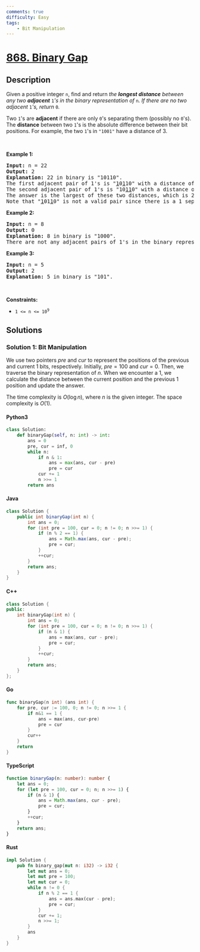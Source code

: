 ```yaml
---
comments: true
difficulty: Easy
tags:
    - Bit Manipulation
---
```


<!-- problem:start -->

# [868. Binary Gap](https://leetcode.com/problems/binary-gap)

## Description

<!-- description:start -->

<p>Given a positive integer <code>n</code>, find and return <em>the <strong>longest distance</strong> between any two <strong>adjacent</strong> </em><code>1</code><em>&#39;s in the binary representation of </em><code>n</code><em>. If there are no two adjacent </em><code>1</code><em>&#39;s, return </em><code>0</code><em>.</em></p>

<p>Two <code>1</code>&#39;s are <strong>adjacent</strong> if there are only <code>0</code>&#39;s separating them (possibly no <code>0</code>&#39;s). The <b>distance</b> between two <code>1</code>&#39;s is the absolute difference between their bit positions. For example, the two <code>1</code>&#39;s in <code>&quot;1001&quot;</code> have a distance of 3.</p>

<p>&nbsp;</p>
<p><strong class="example">Example 1:</strong></p>

<pre>
<strong>Input:</strong> n = 22
<strong>Output:</strong> 2
<strong>Explanation:</strong> 22 in binary is &quot;10110&quot;.
The first adjacent pair of 1&#39;s is &quot;<u>1</u>0<u>1</u>10&quot; with a distance of 2.
The second adjacent pair of 1&#39;s is &quot;10<u>11</u>0&quot; with a distance of 1.
The answer is the largest of these two distances, which is 2.
Note that &quot;<u>1</u>01<u>1</u>0&quot; is not a valid pair since there is a 1 separating the two 1&#39;s underlined.
</pre>

<p><strong class="example">Example 2:</strong></p>

<pre>
<strong>Input:</strong> n = 8
<strong>Output:</strong> 0
<strong>Explanation:</strong> 8 in binary is &quot;1000&quot;.
There are not any adjacent pairs of 1&#39;s in the binary representation of 8, so we return 0.
</pre>

<p><strong class="example">Example 3:</strong></p>

<pre>
<strong>Input:</strong> n = 5
<strong>Output:</strong> 2
<strong>Explanation:</strong> 5 in binary is &quot;101&quot;.
</pre>

<p>&nbsp;</p>
<p><strong>Constraints:</strong></p>

<ul>
	<li><code>1 &lt;= n &lt;= 10<sup>9</sup></code></li>
</ul>

<!-- description:end -->

## Solutions

<!-- solution:start -->

### Solution 1: Bit Manipulation

We use two pointers $\textit{pre}$ and $\textit{cur}$ to represent the positions of the previous and current $1$ bits, respectively. Initially, $\textit{pre} = 100$ and $\textit{cur} = 0$. Then, we traverse the binary representation of $n$. When we encounter a $1$, we calculate the distance between the current position and the previous $1$ position and update the answer.

The time complexity is $O(\log n)$, where $n$ is the given integer. The space complexity is $O(1)$.

<!-- tabs:start -->

#### Python3

```python
class Solution:
    def binaryGap(self, n: int) -> int:
        ans = 0
        pre, cur = inf, 0
        while n:
            if n & 1:
                ans = max(ans, cur - pre)
                pre = cur
            cur += 1
            n >>= 1
        return ans
```

#### Java

```java
class Solution {
    public int binaryGap(int n) {
        int ans = 0;
        for (int pre = 100, cur = 0; n != 0; n >>= 1) {
            if (n % 2 == 1) {
                ans = Math.max(ans, cur - pre);
                pre = cur;
            }
            ++cur;
        }
        return ans;
    }
}
```

#### C++

```cpp
class Solution {
public:
    int binaryGap(int n) {
        int ans = 0;
        for (int pre = 100, cur = 0; n != 0; n >>= 1) {
            if (n & 1) {
                ans = max(ans, cur - pre);
                pre = cur;
            }
            ++cur;
        }
        return ans;
    }
};
```

#### Go

```go
func binaryGap(n int) (ans int) {
	for pre, cur := 100, 0; n != 0; n >>= 1 {
		if n&1 == 1 {
			ans = max(ans, cur-pre)
			pre = cur
		}
		cur++
	}
	return
}
```

#### TypeScript

```ts
function binaryGap(n: number): number {
    let ans = 0;
    for (let pre = 100, cur = 0; n; n >>= 1) {
        if (n & 1) {
            ans = Math.max(ans, cur - pre);
            pre = cur;
        }
        ++cur;
    }
    return ans;
}
```

#### Rust

```rust
impl Solution {
    pub fn binary_gap(mut n: i32) -> i32 {
        let mut ans = 0;
        let mut pre = 100;
        let mut cur = 0;
        while n != 0 {
            if n % 2 == 1 {
                ans = ans.max(cur - pre);
                pre = cur;
            }
            cur += 1;
            n >>= 1;
        }
        ans
    }
}
```

<!-- tabs:end -->

<!-- solution:end -->

<!-- problem:end -->
